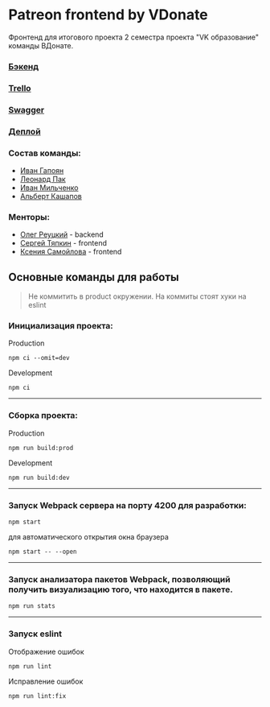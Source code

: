 # Patreon frontend by VDonate

Фронтенд для итогового проекта 2 семестра проекта "VK образование" команды ВДонате.

### [Бэкенд](https://github.com/go-park-mail-ru/2022_2_VDonate)
### [Trello](https://trello.com/b/BZHoJsHP/vdonate)
### [Swagger](https://app.swaggerhub.com/apis-docs/zeronethunter/v-donate_api/1.0)
### [Деплой](https://vdonate.ml/)

### Состав команды:
- [Иван Гапоян](https://github.com/Loen15)
- [Леонард Пак](https://github.com/MrLeonardPak)
- [Иван Мильченко](https://github.com/themilchenko)
- [Альберт Кашапов](https://github.com/zeronethunter)

### Менторы:
- [Олег Реуцкий](https://github.com/astlok) - backend
- [Сергей Тяпкин](https://github.com/SergTyapkin) - frontend
- [Ксения Самойлова](https://github.com/somebody-kseny) - frontend

## Основные команды для работы
> Не коммитить в product окружении. На коммиты стоят хуки на eslint
### Инициализация проекта:
Production
```
npm ci --omit=dev
```
Development
```
npm ci
```
---
### Сборка проекта:
Production
```
npm run build:prod
```
Development
```
npm run build:dev
```
---
### Запуск Webpack сервера на порту **4200** для разработки:
```
npm start
```
для автоматического открытия окна браузера
```
npm start -- --open
```
---
### Запуск анализатора пакетов Webpack, позволяющий получить визуализацию того, что находится в пакете.
```
npm run stats
```
---
### Запуск eslint
Отображение ошибок
```
npm run lint
```
Исправление ошибок
```
npm run lint:fix
```
